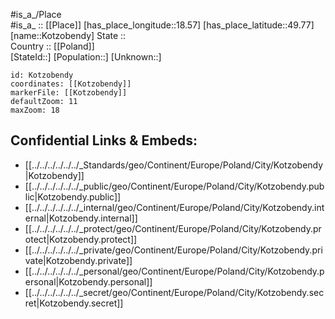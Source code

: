 ﻿---
location: [49.77,18.57] 
mapzoom: [7,12] 
mapmarker: city 
type: City
tags:
- geo/City


SpocWebEntityId: 31599
isDeleted: false
confidential: public

---
#is_a_/Place  
#is_a_ :: [[Place]] 
[has_place_longitude::18.57] 
[has_place_latitude::49.77] 
[name::Kotzobendy] 
State ::  
Country :: [[Poland]]  
[StateId::] 
[Population::] 
[Unknown::] 


```leaflet
id: Kotzobendy
coordinates: [[Kotzobendy]] 
markerFile: [[Kotzobendy]] 
defaultZoom: 11 
maxZoom: 18
```


## Confidential Links & Embeds: 
- [[../../../../../../_Standards/geo/Continent/Europe/Poland/City/Kotzobendy|Kotzobendy]] 
- [[../../../../../../_public/geo/Continent/Europe/Poland/City/Kotzobendy.public|Kotzobendy.public]] 
- [[../../../../../../_internal/geo/Continent/Europe/Poland/City/Kotzobendy.internal|Kotzobendy.internal]] 
- [[../../../../../../_protect/geo/Continent/Europe/Poland/City/Kotzobendy.protect|Kotzobendy.protect]] 
- [[../../../../../../_private/geo/Continent/Europe/Poland/City/Kotzobendy.private|Kotzobendy.private]] 
- [[../../../../../../_personal/geo/Continent/Europe/Poland/City/Kotzobendy.personal|Kotzobendy.personal]] 
- [[../../../../../../_secret/geo/Continent/Europe/Poland/City/Kotzobendy.secret|Kotzobendy.secret]] 
